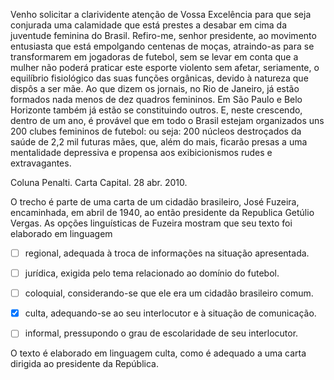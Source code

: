 

Venho solicitar a clarividente atenção de Vossa Excelência para que seja conjurada uma calamidade que está prestes a desabar em cima da juventude feminina do Brasil. Refiro-me, senhor presidente, ao movimento entusiasta que está empolgando centenas de moças, atraindo-as para se transformarem em jogadoras de futebol, sem se levar em conta que a mulher não poderá praticar este esporte violento sem afetar, seriamente, o equilíbrio fisiológico das suas funções orgânicas, devido à natureza que dispôs a ser mãe. Ao que dizem os jornais, no Rio de Janeiro, já estão formados nada menos de dez quadros femininos. Em São Paulo e Belo Horizonte também já estão se constituindo outros. E, neste crescendo, dentro de um ano, é provável que em todo o Brasil estejam organizados uns 200 clubes femininos de futebol: ou seja: 200 núcleos destroçados da saúde de 2,2 mil futuras mães, que, além do mais, ficarão presas a uma mentalidade depressiva e propensa aos exibicionismos rudes e extravagantes.

Coluna Penalti. Carta Capital. 28 abr. 2010.

O trecho é parte de uma carta de um cidadão brasileiro, José Fuzeira, encaminhada, em abril de 1940, ao então presidente da Republica Getúlio Vergas. As opções linguísticas de Fuzeira mostram que seu texto foi elaborado em linguagem



- [ ] regional, adequada à troca de informações na situação apresentada.
- [ ] jurídica, exigida pelo tema relacionado ao domínio do futebol.
- [ ] coloquial, considerando-se que ele era um cidadão brasileiro comum.
- [x] culta, adequando-se ao seu interlocutor e à situação de comunicação.
- [ ] informal, pressupondo o grau de escolaridade de seu interlocutor.


O texto é elaborado em linguagem culta, como é adequado a uma carta dirigida ao presidente da República.

        